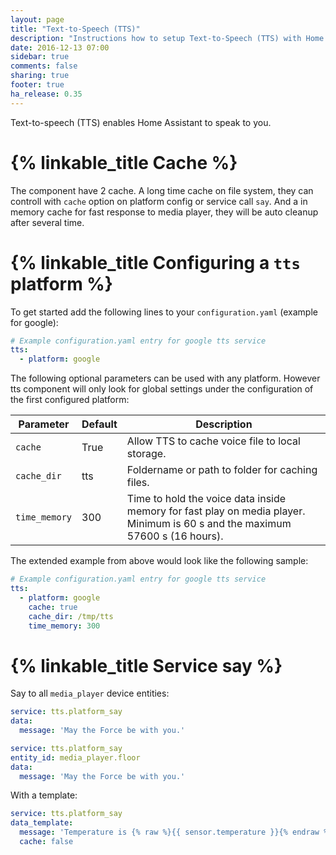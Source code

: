 ```yaml
---
layout: page
title: "Text-to-Speech (TTS)"
description: "Instructions how to setup Text-to-Speech (TTS) with Home Assistant."
date: 2016-12-13 07:00
sidebar: true
comments: false
sharing: true
footer: true
ha_release: 0.35
---
```


Text-to-speech (TTS) enables Home Assistant to speak to you.

# {% linkable_title Cache %}

The component have 2 cache. A long time cache on file system, they can controll with `cache` option on platform config or service call `say`. And a in memory cache for fast response to media player, they will be auto cleanup after several time.

# {% linkable_title Configuring a `tts` platform %}

To get started add the following lines to your `configuration.yaml` (example for google):

```yaml
# Example configuration.yaml entry for google tts service
tts:
  - platform: google
```

The following optional parameters can be used with any platform. However tts component will only look for global settings under the configuration of the first configured platform:

| Parameter           | Default | Description                                                                                                                                                                                                                                                                                                                                                                               |
|---------------------|---------|-------------------------------------------------------------------------------------------------------------------------------------------------------------------------------------------------------------------------------------------------------------------------------------------------------------------------------------------------------------------------------------------|
| `cache` | True    | Allow TTS to cache voice file to local storage. |
| `cache_dir`  | tts      | Foldername or path to folder for caching files. |
| `time_memory`     | 300     | Time to hold the voice data inside memory for fast play on media player. Minimum is 60 s and the maximum 57600 s (16 hours). |

The extended example from above would look like the following sample:

```yaml
# Example configuration.yaml entry for google tts service
tts:
  - platform: google
    cache: true
    cache_dir: /tmp/tts
    time_memory: 300
```

# {% linkable_title Service say %}

Say to all `media_player` device entities:

```yaml
service: tts.platform_say
data:
  message: 'May the Force be with you.'
```

```yaml
service: tts.platform_say
entity_id: media_player.floor
data:
  message: 'May the Force be with you.'
```

With a template:

```yaml
service: tts.platform_say
data_template:
  message: 'Temperature is {% raw %}{{ sensor.temperature }}{% endraw %}.'
  cache: false
```

